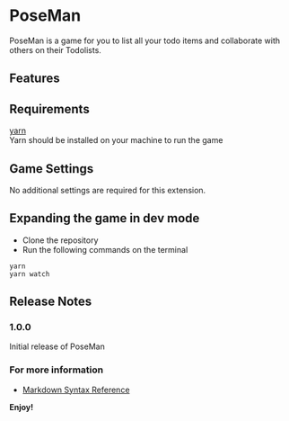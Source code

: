 # PoseMan

PoseMan is a game for you to list all your todo items and collaborate with others on their Todolists.

## Features



## Requirements

[yarn](https://classic.yarnpkg.com/en/docs/install) \
Yarn should be installed on your machine to run the game

## Game Settings

No additional settings are required for this extension.

## Expanding the game in dev mode

- Clone the repository
- Run the following commands on the terminal
```
yarn
yarn watch
```

## Release Notes
### 1.0.0
Initial release of PoseMan

### For more information

* [Markdown Syntax Reference](https://help.github.com/articles/markdown-basics/)

**Enjoy!**
